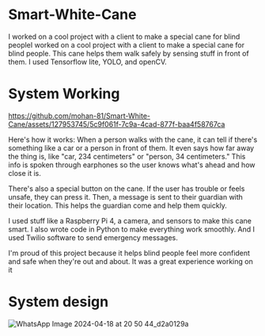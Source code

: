 # Smart-White-Cane
 I worked on a cool project with a client to make a special cane for blind peopleI worked on a cool project with a client to make a special cane for blind people. This cane helps them walk safely by sensing stuff in front of them. I used Tensorflow lite, YOLO, and openCV.

# System Working
https://github.com/mohan-81/Smart-White-Cane/assets/127953745/5c9f061f-7c9a-4cad-877f-baa4f58767ca

Here's how it works: When a person walks with the cane, it can tell if there's something like a car or a person in front of them. It even says how far away the thing is, like "car, 234 centimeters" or "person, 34 centimeters." This info is spoken through earphones so the user knows what's ahead and how close it is.

There's also a special button on the cane. If the user has trouble or feels unsafe, they can press it. Then, a message is sent to their guardian with their location. This helps the guardian come and help them quickly.

I used stuff like a Raspberry Pi 4, a camera, and sensors to make this cane smart. I also wrote code in Python to make everything work smoothly. And I used Twilio software to send emergency messages.

I'm proud of this project because it helps blind people feel more confident and safe when they're out and about. It was a great experience working on it

# System design

![WhatsApp Image 2024-04-18 at 20 50 44_d2a0129a](https://github.com/mohan-81/Smart-White-Cane/assets/127953745/475d9495-2a48-4f1f-84fb-23dd5811b2ad)

